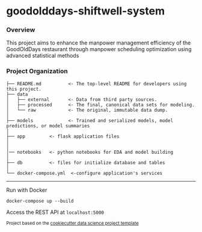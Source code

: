 # goodolddays-shiftwell-system

### Overview

This project aims to enhance the manpower management efficiency of the GoodOldDays restaurant through manpower scheduling optimization using advanced statistical methods

### Project Organization

    ├── README.md          <- The top-level README for developers using this project.
    ├── data
    │   ├── external       <- Data from third party sources.
    │   ├── processed      <- The final, canonical data sets for modeling.
    │   └── raw            <- The original, immutable data dump.
    │
    ├── models             <- Trained and serialized models, model predictions, or model summaries
    │
    ├── app         <- flask application files
    │
    │
    │── notebooks   <- python notebooks for EDA and model building
    │
    ├── db          <- files for initialize database and tables
    │
    └── docker-compose.yml  <-configure application's services

---

Run with Docker

`docker-compose up --build`

Access the REST API at `localhost:5000`

<p><small>Project based on the <a target="_blank" href="https://drivendata.github.io/cookiecutter-data-science/">cookiecutter data science project template</a></p>
